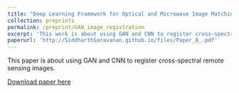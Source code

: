 ```yaml
---
title: "Deep Learning Framework for Optical and Microwave Image Matching"
collection: preprints
permalink: /preprint/GAN_image_registration
excerpt: 'This work is about using GAN and CNN to register cross-spectral remote sensing images.'
paperurl: 'http://SiddharthSaravanan.github.io/files/Paper_8_.pdf'
---
```

This paper is about using GAN and CNN to register cross-spectral remote sensing images.

[Download paper here](http://SiddharthSaravanan.github.io/files/Paper_8_.pdf)
